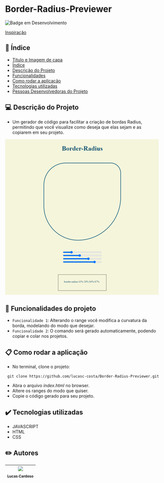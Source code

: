 # Border-Radius-Previewer
![Badge em Desenvolvimento](http://img.shields.io/static/v1?label=STATUS&message=EM%20DESENVOLVIMENTO&color=GREEN&style=for-the-badge)

[Inspiração](https://github.com/florinpop17/app-ideas)

## :scroll: Índice

* [Título e Imagem de capa](Border-Radius-Previewer)
* [Índice](Índice)
* [Descrição do Projeto](descrição-do-projeto)
* [Funcionalidades](funcionalidades-do-projeto)
* [Como rodar a aplicação](Como-rodar-a-aplicação)
* [Tecnologias utilizadas](tecnologias-utilizadas)
* [Pessoas Desenvolvedoras do Projeto](Autores)

## :computer: Descrição do Projeto

* Um gerador de código para facilitar a criação de bordas Radius, permitindo que você visualize como deseja que elas sejam e as copiarem em seu projeto. 

<img src=".\imagem\border-radius.png" alt="border-radius">

## :wrench: Funcionalidades do projeto

- `Funcionalidade 1`: Alterando o range você modifica a curvatura da borda, modelando do modo que desejar.
- `Funcionalidade 2`: O comando será gerado automaticamente, podendo copiar e colar nos projetos.

## :clipboard: Como rodar a aplicação

- No terminal, clone o projeto:

```
 git clone https://github.com/lucasc-costa/Border-Radius-Previewer.git
```

- Abra o arquivo *index.html* no browser.
- Altere os ranges do modo que quiser.
- Copie o código gerado para seu projeto. 

## :heavy_check_mark: Tecnologias utilizadas

* JAVASCRIPT
* HTML
* CSS

## :pencil2: Autores

| [<img src="https://user-images.githubusercontent.com/62854155/210154366-00897cb4-b503-4a88-9a09-547f3e905cc2.jpg" width=115><br><sub>Lucas Cardoso</sub>](https://github.com/lucasc-costa) |
| :---: | 